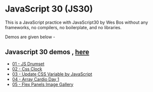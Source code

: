 # JavaScript 30 (JS30)

This is a JavaScript practice with JavaScript30 by Wes Bos
without any frameworks,
no compilers, no boilerplate, and no libraries.

Demos are given below -

## Javascript 30 demos , [here](https://github.com/shamgurav96/JS30/)

-    [01 - JS Drumset](https://shamgurav96.github.io/JS30/01-JS-Drumset/index.html)
-    [02 - Css Clock](https://shamgurav96.github.io/JS30/02-JS-Css-Clock/index.html)
-    [03 - Update CSS Variable by JavaScript](https://shamgurav96.github.io/JS30/03-JS-CssVariable/index.html)
-    [04 - Array Cardio Day 1](https://shamgurav96.github.io/JS30/04-JS-Array%20Cardio%20Day%201/index.html)
-    [05 - Flex Panels Image Gallery](https://shamgurav96.github.io/JS30/05-JS-Flex%20Panels%20Image%20Gallery/index.html)
